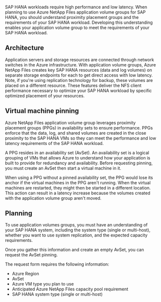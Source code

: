 SAP HANA workloads require high performance and low latency. When planning to use Azure NetApp Files application volume groups for SAP HANA, you should understand proximity placement groups and the requirements of your SAP HANA workload. Developing this understanding enables your application volume group to meet the requirements of your SAP HANA workload. 

## Architecture

Application servers and storage resources are connected through network switches in the Azure infrastructure. With application volume groups, Azure NetApp Files creates key SAP HANA resources (data and log volumes) on separate storage endpoints for each to get direct access with low latency. Note, if you're using replication technology for backup, these volumes are placed on a different resource. These features deliver the NFS client performance necessary to optimize your SAP HANA workload by specific optimized placement of your resources.

## Virtual machine pinning

Azure NetApp Files application volume group leverages proximity placement groups (PPGs) in availability sets to ensure performance. PPGs enforce that the data, log, and shared volumes are created in the close proximity to the SAP HANA VMs so they can meet the performance and low latency requirements of the SAP HANA workload.

A PPG resides in an availability set (AvSet). An availability set is a logical grouping of VMs that allows Azure to understand how your application is built to provide for redundancy and availability. Before requesting pinning, you must create an AvSet then start a virtual machine in it.

When using a PPG without a pinned availability set, the PPG would lose its anchor if the virtual machines in the PPG aren't running. When the virtual machines are restarted, they might then be started in a different location. This action can result in a latency increase because the volumes created with the application volume group aren't moved.

## Planning

To use application volumes groups, you must have an understanding of your SAP HANA system, including the system type (single or multi-host), whether you want to use system replication, and the expected capacity requirements.

Once you gather this information and create an empty AvSet, you can request the AvSet pinning.

The request form requires the following information:

- Azure Region
- AvSet
- Azure VM type you plan to use
- Anticipated Azure NetApp Files capacity pool requirement
- SAP HANA system type (single or multi-host)